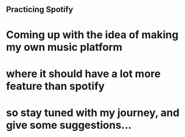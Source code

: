 ## Practicing Spotify 

# Coming up with the idea of making my own music platform
# where it should have a lot more feature than spotify
# so stay tuned with my journey, and give some suggestions...
